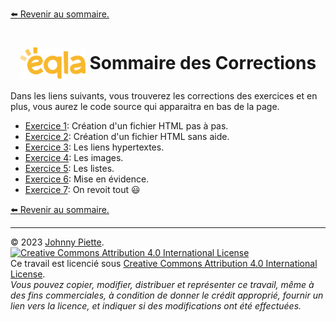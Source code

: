 [:arrow_left: Revenir au sommaire.](/README.md#sommaire)
<h1 id="exercices" style="display: flex; align-items: center; justify-content: center;">
    <img src="/Images/Eqla.png" style="height:50px">
    &nbsp;Sommaire des Corrections
</h1>

Dans les liens suivants, vous trouverez les corrections des exercices et en plus, vous aurez le code source qui apparaitra en bas de la page.

- [Exercice 1](https://zamboyle.github.io/htmlpreview/?https://github.com/ZamBoyle/Eqla_HTML/blob/master/Exercices/Corrections/pages/Exercice1.html): Création d'un fichier HTML pas à pas.
- [Exercice 2](https://zamboyle.github.io/htmlpreview/?https://github.com/ZamBoyle/Eqla_HTML/blob/master/Exercices/Corrections/pages/Exercice2.html): Création d'un fichier HTML sans aide.
- [Exercice 3](https://zamboyle.github.io/htmlpreview/?https://github.com/ZamBoyle/Eqla_HTML/blob/master/Exercices/Corrections/pages/Exercice3.html): Les liens hypertextes.
- [Exercice 4](https://zamboyle.github.io/htmlpreview/?https://github.com/ZamBoyle/Eqla_HTML/blob/master/Exercices/Corrections/pages/Exercice4.html): Les images.
- [Exercice 5](https://zamboyle.github.io/htmlpreview/?https://github.com/ZamBoyle/Eqla_HTML/blob/master/Exercices/Corrections/pages/Exercice5.html): Les listes.
- [Exercice 6](https://zamboyle.github.io/htmlpreview/?https://github.com/ZamBoyle/Eqla_HTML/blob/master/Exercices/Corrections/pages/Exercice6.html): Mise en évidence.
- [Exercice 7](https://zamboyle.github.io/htmlpreview/?https://github.com/ZamBoyle/Eqla_HTML/blob/master/Exercices/Corrections/pages/Exercice7.html): On revoit tout :smiley:



[:arrow_left: Revenir au sommaire.](/README.md#sommaire)

---
&copy; 2023 [Johnny Piette](https://github.com/ZamBoyle).  
[![Creative Commons Attribution 4.0 International License](https://i.creativecommons.org/l/by/4.0/88x31.png)](https://creativecommons.org/licenses/by/4.0/)  
Ce travail est licencié sous [Creative Commons Attribution 4.0 International License](https://creativecommons.org/licenses/by/4.0/).   
_Vous pouvez copier, modifier, distribuer et représenter ce travail, même à des fins commerciales, à condition de donner le crédit approprié, fournir un lien vers la licence, et indiquer si des modifications ont été effectuées._